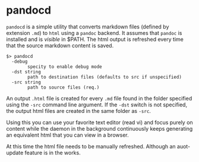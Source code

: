 # pandocd

`pandocd` is a simple utility that converts markdown files (defined by extension
`.md`) to `html` using a `pandoc` backend. It assumes that `pandoc` is installed
and is *visible* in $PATH. The html output is refreshed every time that the
source markdown content is saved.

```
$> pandocd
  -debug
    	specity to enable debug mode
  -dst string
    	path to destination files (defaults to src if unspecified)
  -src string
    	path to source files (req.)
```

An output `.html` file is created for every `.md` file found in the folder
specified using the `-src` command line argument. If the `-dst` switch is not
specified, the output html files are created in the same folder as `-src`.

Using this you can use your favorite text editor (read vi) and focus purely on
content while the daemon in the background continuously keeps generating an
equivalent html that you can view in a browser. 

At this time the html file needs to be manually refreshed. Although an
auot-update feature is in the works.
